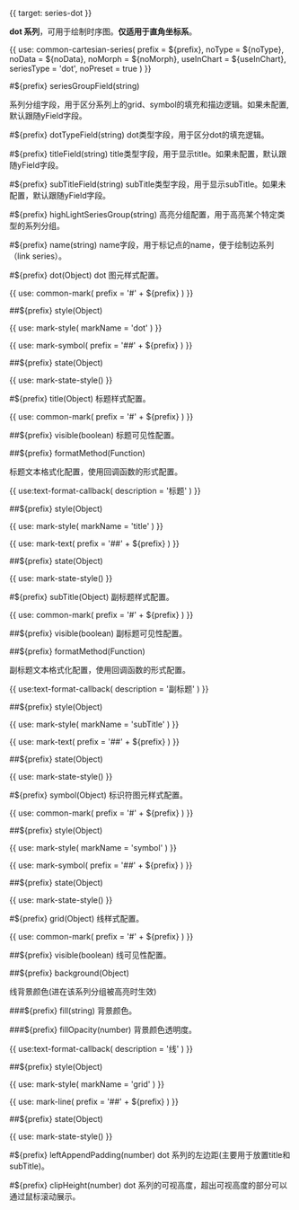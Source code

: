 {{ target: series-dot }}

<!-- IDotSeriesSpec -->

**dot 系列**，可用于绘制时序图。**仅适用于直角坐标系**。

{{ use: common-cartesian-series(
  prefix = ${prefix},
  noType = ${noType},
  noData = ${noData},
  noMorph = ${noMorph},
  useInChart = ${useInChart},
  seriesType = 'dot',
  noPreset = true
) }}

#${prefix} seriesGroupField(string)

系列分组字段，用于区分系列上的grid、symbol的填充和描边逻辑。如果未配置,默认跟随yField字段。

#${prefix} dotTypeField(string)
dot类型字段，用于区分dot的填充逻辑。

#${prefix} titleField(string)
title类型字段，用于显示title。如果未配置，默认跟随yField字段。

#${prefix} subTitleField(string)
subTitle类型字段，用于显示subTitle。如果未配置，默认跟随yField字段。

#${prefix} highLightSeriesGroup(string)
高亮分组配置，用于高亮某个特定类型的系列分组。

#${prefix} name(string)
name字段，用于标记点的name，便于绘制边系列（link series）。

#${prefix} dot(Object)
dot 图元样式配置。

{{ use: common-mark(
  prefix = '#' + ${prefix}
) }}

##${prefix} style(Object)

{{ use: mark-style(
  markName = 'dot'
) }}

{{ use: mark-symbol(
  prefix = '##' + ${prefix}
) }}

##${prefix} state(Object)

{{ use: mark-state-style() }}

#${prefix} title(Object)
标题样式配置。

{{ use: common-mark(
  prefix = '#' + ${prefix}
) }}

##${prefix} visible(boolean)
标题可见性配置。

##${prefix} formatMethod(Function)

标题文本格式化配置，使用回调函数的形式配置。

{{ use:text-format-callback(
  description = '标题'
) }}

##${prefix} style(Object)

{{ use: mark-style(
  markName = 'title'
) }}

{{ use: mark-text(
  prefix = '##' + ${prefix}
) }}

##${prefix} state(Object)

{{ use: mark-state-style() }}

#${prefix} subTitle(Object)
副标题样式配置。

{{ use: common-mark(
  prefix = '#' + ${prefix}
) }}

##${prefix} visible(boolean)
副标题可见性配置。

##${prefix} formatMethod(Function)

副标题文本格式化配置，使用回调函数的形式配置。

{{ use:text-format-callback(
  description = '副标题'
) }}

##${prefix} style(Object)

{{ use: mark-style(
  markName = 'subTitle'
) }}

{{ use: mark-text(
  prefix = '##' + ${prefix}
) }}

##${prefix} state(Object)

{{ use: mark-state-style() }}


#${prefix} symbol(Object)
标识符图元样式配置。

{{ use: common-mark(
  prefix = '#' + ${prefix}
) }}

##${prefix} style(Object)

{{ use: mark-style(
  markName = 'symbol'
) }}

{{ use: mark-symbol(
  prefix = '##' + ${prefix}
) }}

##${prefix} state(Object)

{{ use: mark-state-style() }}

#${prefix} grid(Object)
线样式配置。

{{ use: common-mark(
  prefix = '#' + ${prefix}
) }}

##${prefix} visible(boolean)
线可见性配置。

##${prefix} background(Object)

线背景颜色(进在该系列分组被高亮时生效)

###${prefix} fill(string)
背景颜色。

###${prefix} fillOpacity(number)
背景颜色透明度。

{{ use:text-format-callback(
  description = '线'
) }}

##${prefix} style(Object)

{{ use: mark-style(
  markName = 'grid'
) }}

{{ use: mark-line(
  prefix = '##' + ${prefix}
) }}

##${prefix} state(Object)

{{ use: mark-state-style() }}

#${prefix} leftAppendPadding(number)
dot 系列的左边距(主要用于放置title和subTitle)。

#${prefix} clipHeight(number)
dot 系列的可视高度，超出可视高度的部分可以通过鼠标滚动展示。
